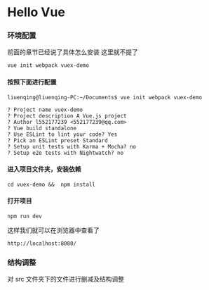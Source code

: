 # Hello Vue

### 环境配置

前面的章节已经说了具体怎么安装 这里就不提了

```
vue init webpack vuex-demo
```

#### 按照下面进行配置

```
liuenqing@liuenqing-PC:~/Documents$ vue init webpack vuex-demo

? Project name vuex-demo
? Project description A Vue.js project
? Author l552177239 <552177239@qq.com>
? Vue build standalone
? Use ESLint to lint your code? Yes
? Pick an ESLint preset Standard
? Setup unit tests with Karma + Mocha? no
? Setup e2e tests with Nightwatch? no
```

#### 进入项目文件夹，安装依赖

```
cd vuex-demo &&  npm install
```

#### 打开项目

```
npm run dev
```

这样我们就可以在浏览器中查看了

```
http://localhost:8080/
```

### 结构调整

对 src 文件夹下的文件进行删减及结构调整
